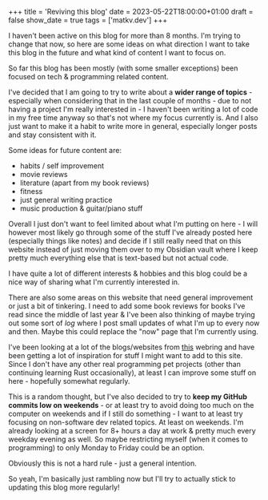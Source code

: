 +++
title = 'Reviving this blog'
date = 2023-05-22T18:00:00+01:00
draft = false
show_date = true
tags = ['matkv.dev']
+++

I haven't been active on this blog for more than 8 months. I'm trying to change that now, so here are some ideas on what direction I want to take this blog in the future and what kind of content I want to focus on.
<!--more-->
So far this blog has been mostly (with some smaller exceptions) been focused on tech & programming related content.

I've decided that I am going to try to write about a **wider range of topics** - especially when considering that in the last couple of months - due to not having a project I'm really interested in - I haven't been writing a lot of code in my free time anyway so that's not where my focus currently is. And I also just want to make it a habit to write more in general, especially longer posts and stay consistent with it.

Some ideas for future content are:

- habits / self improvement
- movie reviews
- literature (apart from my book reviews)
- fitness
- just general writing practice
- music production & guitar/piano stuff

Overall I just don't want to feel limited about what I'm putting on here - I will however most likely go through some of the stuff I've already posted here (especially things like notes) and decide if I still really need that on this website instead of just moving them over to my Obsidian vault where I keep pretty much everything else that is text-based but not actual code.

I have quite a lot of different interests & hobbies and this blog could be a nice way of sharing what I'm currently interested in.

There are also some areas on this website that need general improvement or just a bit of tinkering. I need to add some book reviews for books I've read since the middle of last year & I've been also thinking of maybe trying out some sort of *log* where I post small updates of what I'm up to every now and then. Maybe this could replace the "now" page that I'm currently using. 

I've been looking at a lot of the blogs/websites from [this](https://webring.xxiivv.com/) webring and have been getting a lot of inspiration for stuff I might want to add to this site. Since I don't have any other real programming pet projects (other than continuing learning Rust occasionally), at least I can improve some stuff on here - hopefully somewhat regularly.

This is a random thought, but I've also decided to try to **keep my GitHub commits low on weekends** - or at least try to avoid doing too much on the computer on weekends and if I still do something - I want to at least try focusing on non-software dev related topics. At least on weekends. I'm already looking at a screen for 8+ hours a day at work & pretty much every weekday evening as well.  So maybe restricting myself (when it comes to programming) to only Monday to Friday could be an option.

Obviously this is not a hard rule - just a general intention.

So yeah, I'm basically just rambling now but I'll try to actually stick to updating this blog more regularly!
